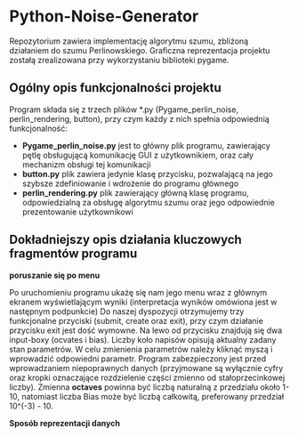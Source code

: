 # Python-Noise-Generator
Repozytorium zawiera implementację algorytmu szumu, zbliżoną działaniem do szumu Perlinowskiego. Graficzna reprezentacja projektu zostałą zrealizowana przy wykorzystaniu biblioteki pygame.


## Ogólny opis funkcjonalności projektu
Program składa się z trzech plików *.py (Pygame_perlin_noise, perlin_rendering, button), przy czym każdy z nich spełnia odpowiednią funkcjonalność:

- <b>Pygame_perlin_noise.py</b>
  jest to główny plik programu, zawierający pętlę obsługującą komunikację GUI z użytkownikiem, oraz cały mechanizm obsługi tej komunikacji
- <b>button.py</b>
  plik zawiera jedynie klasę przycisku, pozwalającą na jego szybsze zdefiniowanie i wdrożenie do programu głównego
- <b>perlin_rendering.py</b>
  plik zawierający główną klasę programu, odpowiedzialną za obsługę algorytmu szumu oraz jego odpowiednie prezentowanie użytkownikowi
  
  
## Dokładniejszy opis działania kluczowych fragmentów programu

<b>poruszanie się po menu</b>

Po uruchomieniu programu ukażę się nam jego menu wraz z głównym ekranem wyświetlającym wyniki (interpretacja wyników omówiona jest w następnym podpunkcie)
Do naszej dyspozycji otrzymujemy trzy funkcjonalne przyciski (submit, create oraz exit), przy czym działanie przycisku exit jest dość wymowne. Na lewo od przycisku znajdują się dwa input-boxy (ocvates i bias). Liczby koło napisów opisują aktualny zadany stan parametrów. W celu zmienienia parametrów należy kliknąć myszą i wprowadzić odpowiedni parametr. Program zabezpieczony jest przed wprowadzaniem niepoprawnych danych (przyjmowane są wyłącznie cyfry oraz kropki oznaczające rozdzielenie części zmienno od stałoprzecinkowej liczby). Zmienna <b>octaves</b> powinna być liczbą naturalną z przedziału około 1-10, natomiast liczba Bias może być liczbą całkowitą, preferowany przedział 10^(-3) - 10.

<b>Sposób reprezentacji danych</b>
